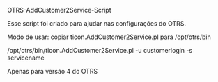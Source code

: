 OTRS-AddCustomer2Service-Script

Esse script foi criado para ajudar nas configurações do OTRS.

Modo de usar: 
copiar ticon.AddCustomer2Service.pl para /opt/otrs/bin

/opt/otrs/bin/ticon.AddCustomer2Service.pl -u customerlogin -s servicename

Apenas para versão 4 do OTRS
